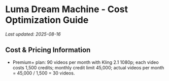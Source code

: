 # Luma Dream Machine - Cost Optimization Guide

*Last updated: 2025-08-16*

## Cost & Pricing Information

- Premium+ plan: 90 videos per month with Kling 2.1 1080p; each video costs 1,500 credits; monthly credit limit 45,000; actual videos per month = 45,000 / 1,500 = 30 videos.

